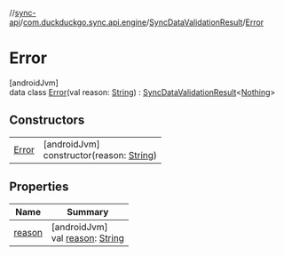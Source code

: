 //[sync-api](../../../../index.md)/[com.duckduckgo.sync.api.engine](../../index.md)/[SyncDataValidationResult](../index.md)/[Error](index.md)

# Error

[androidJvm]\
data class [Error](index.md)(val reason: [String](https://kotlinlang.org/api/latest/jvm/stdlib/kotlin/-string/index.html)) : [SyncDataValidationResult](../index.md)&lt;[Nothing](https://kotlinlang.org/api/latest/jvm/stdlib/kotlin/-nothing/index.html)&gt;

## Constructors

| | |
|---|---|
| [Error](-error.md) | [androidJvm]<br>constructor(reason: [String](https://kotlinlang.org/api/latest/jvm/stdlib/kotlin/-string/index.html)) |

## Properties

| Name | Summary |
|---|---|
| [reason](reason.md) | [androidJvm]<br>val [reason](reason.md): [String](https://kotlinlang.org/api/latest/jvm/stdlib/kotlin/-string/index.html) |
